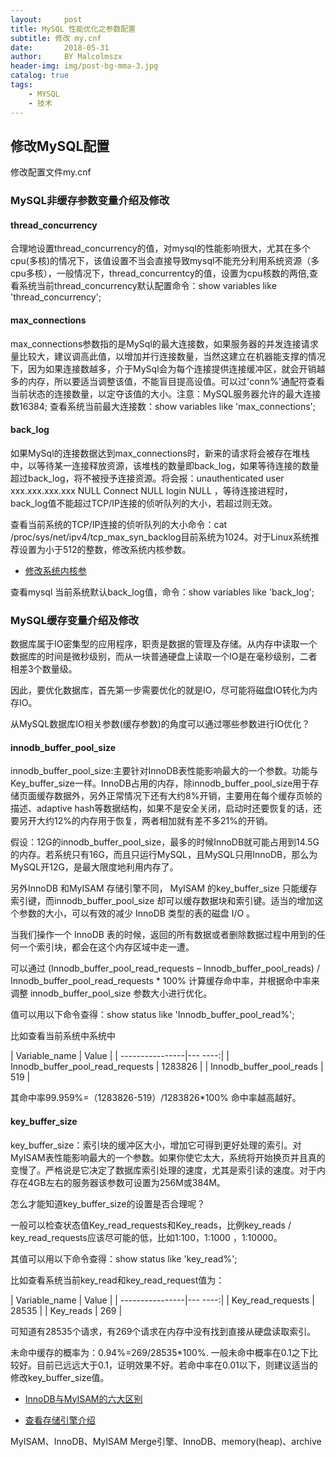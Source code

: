 ```yaml
---
layout:     post
title: MySQL 性能优化之参数配置
subtitle: 修改 my.cnf
date:       2018-05-31
author:     BY Malcolmszx
header-img: img/post-bg-mma-3.jpg
catalog: true
tags:
    - MYSQL
    - 技术
---
```


## 修改MySQL配置

修改配置文件my.cnf

### MySQL非缓存参数变量介绍及修改

#### thread_concurrency

合理地设置thread_concurrency的值，对mysql的性能影响很大，尤其在多个cpu(多核)的情况下，该值设置不当会直接导致mysql不能充分利用系统资源（多cpu多核），一般情况下，thread_concurrentcy的值，设置为cpu核数的两倍,查看系统当前thread_concurrency默认配置命令：show variables like 'thread_concurrency';

#### max_connections

max_connections参数指的是MySql的最大连接数，如果服务器的并发连接请求量比较大，建议调高此值，以增加并行连接数量，当然这建立在机器能支撑的情况下，因为如果连接数越多，介于MySql会为每个连接提供连接缓冲区，就会开销越多的内存，所以要适当调整该值，不能盲目提高设值。可以过'conn%'通配符查看当前状态的连接数量，以定夺该值的大小。注意：MySQL服务器允许的最大连接数16384;
查看系统当前最大连接数：show variables like 'max_connections';

#### back_log

如果MySql的连接数据达到max_connections时，新来的请求将会被存在堆栈中，以等待某一连接释放资源，该堆栈的数量即back_log，如果等待连接的数量超过back_log，将不被授予连接资源。将会报：unauthenticated user xxx.xxx.xxx.xxx  NULL  Connect  NULL  login  NULL ，等待连接进程时，back_log值不能超过TCP/IP连接的侦听队列的大小，若超过则无效。

查看当前系统的TCP/IP连接的侦听队列的大小命令：cat /proc/sys/net/ipv4/tcp_max_syn_backlog目前系统为1024。对于Linux系统推荐设置为小于512的整数，修改系统内核参数。

- [修改系统内核参](http://www.51testing.com/html/64/n-810764.html)

查看mysql 当前系统默认back_log值，命令：show variables like 'back_log';

### MySQL缓存变量介绍及修改

数据库属于IO密集型的应用程序，职责是数据的管理及存储。从内存中读取一个数据库的时间是微秒级别，而从一块普通硬盘上读取一个IO是在毫秒级别，二者相差3个数量级。

因此，要优化数据库，首先第一步需要优化的就是IO，尽可能将磁盘IO转化为内存IO。

从MySQL数据库IO相关参数(缓存参数)的角度可以通过哪些参数进行IO优化？

#### innodb_buffer_pool_size 

innodb_buffer_pool_size:主要针对InnoDB表性能影响最大的一个参数。功能与Key_buffer_size一样。InnoDB占用的内存，除innodb_buffer_pool_size用于存储页面缓存数据外，另外正常情况下还有大约8%开销，主要用在每个缓存页帧的描述、adaptive hash等数据结构，如果不是安全关闭，启动时还要恢复的话，还要另开大约12%的内存用于恢复，两者相加就有差不多21%的开销。
 
假设：12G的innodb_buffer_pool_size，最多的时候InnoDB就可能占用到14.5G的内存。若系统只有16G，而且只运行MySQL，且MySQL只用InnoDB，那么为MySQL开12G，是最大限度地利用内存了。

另外InnoDB 和MyISAM 存储引擎不同， MyISAM 的key_buffer_size 只能缓存索引键，而innodb_buffer_pool_size 却可以缓存数据块和索引键。适当的增加这个参数的大小，可以有效的减少 InnoDB 类型的表的磁盘 I/O 。

当我们操作一个 InnoDB 表的时候，返回的所有数据或者删除数据过程中用到的任何一个索引块，都会在这个内存区域中走一遭。

可以通过 (Innodb_buffer_pool_read_requests – Innodb_buffer_pool_reads) / Innodb_buffer_pool_read_requests * 100% 计算缓存命中率，并根据命中率来调整 innodb_buffer_pool_size 参数大小进行优化。

值可以用以下命令查得：show status like 'Innodb_buffer_pool_read%';

比如查看当前系统中系统中

| Variable_name   |  Value  |
| ----------------|--- ----:|
| Innodb_buffer_pool_read_requests      | 1283826 |
| Innodb_buffer_pool_reads              | 519     |

其命中率99.959%=（1283826-519）/1283826*100%  命中率越高越好。

#### key_buffer_size 

key_buffer_size：索引块的缓冲区大小，增加它可得到更好处理的索引。对 MyISAM表性能影响最大的一个参数。如果你使它太大，系统将开始换页并且真的变慢了。严格说是它决定了数据库索引处理的速度，尤其是索引读的速度。对于内存在4GB左右的服务器该参数可设置为256M或384M。

怎么才能知道key_buffer_size的设置是否合理呢？

一般可以检查状态值Key_read_requests和Key_reads，比例key_reads / key_read_requests应该尽可能的低，比如1:100，1:1000 ，1:10000。

其值可以用以下命令查得：show status like 'key_read%';

比如查看系统当前key_read和key_read_request值为：

| Variable_name   |  Value  |
| ----------------|--- ----:|
| Key_read_requests | 28535 |
| Key_reads         | 269   |

可知道有28535个请求，有269个请求在内存中没有找到直接从硬盘读取索引。

未命中缓存的概率为：0.94%=269/28535*100%.  一般未命中概率在0.1之下比较好。目前已远远大于0.1，证明效果不好。若命中率在0.01以下，则建议适当的修改key_buffer_size值。

- [InnoDB与MyISAM的六大区别](http://dbahacker.com/mysql/innodb-myisam-compare)

- [查看存储引擎介绍](http://kb.cnblogs.com/page/99810)

MyISAM、InnoDB、MyISAM Merge引擎、InnoDB、memory(heap)、archive